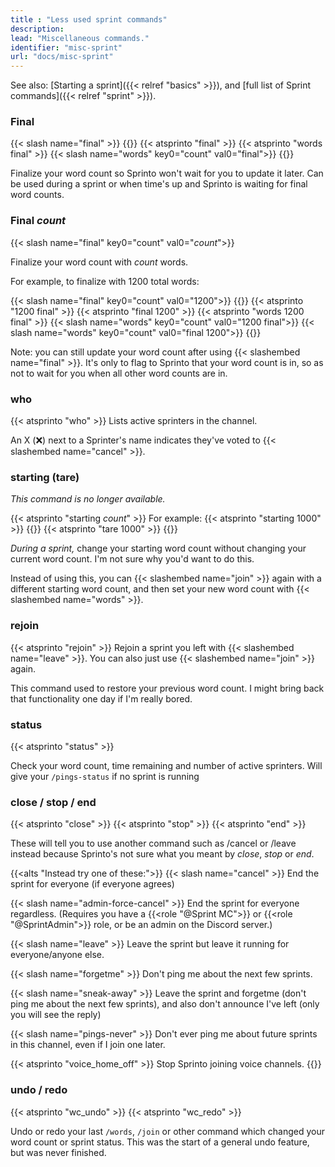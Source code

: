 ```yaml
---
title : "Less used sprint commands"
description: 
lead: "Miscellaneous commands."
identifier: "misc-sprint"
url: "docs/misc-sprint"
---
```


See also: [Starting a sprint]({{< relref "basics" >}}), and [full list of Sprint commands]({{< relref "sprint" >}}).

### Final

{{< slash name="final" >}}
{{<alts>}}
{{< atsprinto "final" >}}
{{< atsprinto "words final" >}}
{{< slash name="words" key0="count" val0="final">}}
{{</alts>}}

Finalize your word count so Sprinto won't wait for you to update it later. Can be used during a sprint or when time's up and Sprinto is waiting for final word counts.

### Final _count_

{{< slash name="final" key0="count" val0="_count_">}}

Finalize your word count with _count_ words. 

For example, to finalize with 1200 total words:

{{< slash name="final" key0="count" val0="1200">}}
{{<alts>}}
{{< atsprinto "1200 final" >}}
{{< atsprinto "final 1200" >}}
{{< atsprinto "words 1200 final" >}}
{{< slash name="words" key0="count" val0="1200 final">}}
{{< slash name="words" key0="count" val0="final 1200">}}
{{</alts>}}

Note: you can still update your word count after using {{< slashembed name="final" >}}. It's only to flag to Sprinto that your word count is in, so as not to wait for you when all other word counts are in.

### who

{{< atsprinto "who" >}}
Lists active sprinters in the channel. 

An X (❌) next to a Sprinter's name indicates they've voted to {{< slashembed name="cancel" >}}.

### starting (tare)

_This command is no longer available._

{{< atsprinto "starting _count_" >}}
For example:
{{< atsprinto "starting 1000" >}}
{{<alts>}}
{{< atsprinto "tare 1000" >}}
{{</alts>}}

_During a sprint,_ change your starting word count without changing your current word count. I'm not sure why you'd want to do this. 

Instead of using this, you can {{< slashembed name="join" >}} again with a different starting word count, and then set your new word count with {{< slashembed name="words" >}}.

### rejoin

{{< atsprinto "rejoin" >}}
Rejoin a sprint you left with {{< slashembed name="leave" >}}. You can also just use {{< slashembed name="join" >}} again.

This command used to restore your previous word count. I might bring back that functionality one day if I'm really bored.

### status
{{< atsprinto "status" >}}

Check your word count, time remaining and number of active sprinters. Will give your `/pings-status` if no sprint is running 

### close / stop / end

{{< atsprinto "close" >}}
{{< atsprinto "stop" >}}
{{< atsprinto "end" >}}

These will tell you to use another command such as /cancel or /leave instead because Sprinto's not sure what you meant by _close_, _stop_ or _end_.

{{<alts "Instead try one of these:">}}
{{< slash name="cancel" >}}
End the sprint for everyone (if everyone agrees)

{{< slash name="admin-force-cancel" >}}
End the sprint for everyone regardless. (Requires you have a {{<role "@Sprint MC">}} or {{<role "@SprintAdmin">}} role, or be an admin on the Discord server.)

{{< slash name="leave" >}}
Leave the sprint but leave it running for everyone/anyone else.

{{< slash name="forgetme" >}}
Don't ping me about the next few sprints.

{{< slash name="sneak-away" >}}
Leave the sprint and forgetme (don't ping me about the next few sprints), and also don't announce I've left (only you will see the reply)

{{< slash name="pings-never" >}}
Don't ever ping me about future sprints in this channel, even if I join one later.

{{< atsprinto "voice_home_off" >}}
Stop Sprinto joining voice channels.
{{</alts>}}

### undo / redo

{{< atsprinto "wc_undo" >}}
{{< atsprinto "wc_redo" >}}

Undo or redo your last `/words`, `/join` or other command which changed your word count or sprint status. This was the start of a general undo feature, but was never finished.

<!-- | `/words reset`| Same as `/words 0 new` | -->